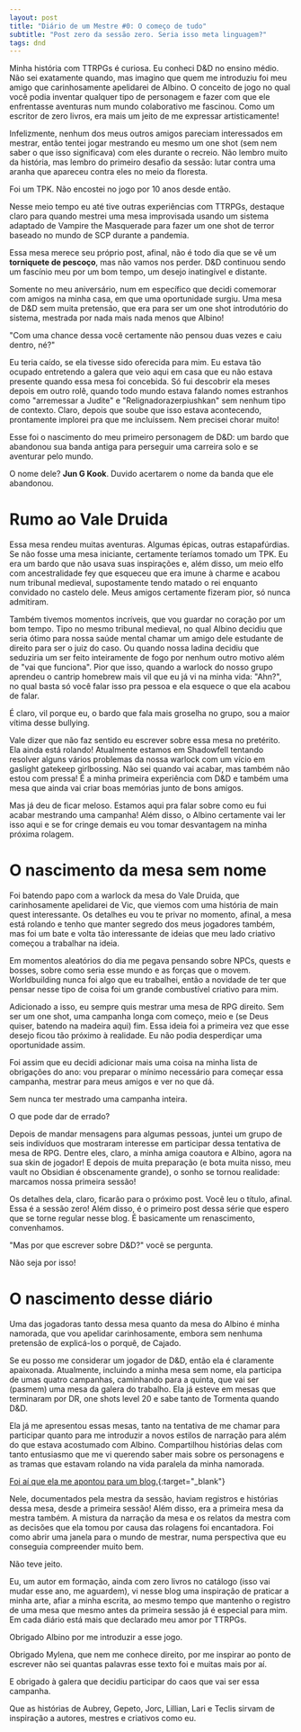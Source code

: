 ```yaml
---
layout: post
title: "Diário de um Mestre #0: O começo de tudo"
subtitle: "Post zero da sessão zero. Seria isso meta linguagem?"
tags: dnd
---
```


Minha história com TTRPGs é curiosa. Eu conheci D&D no ensino médio. Não sei exatamente quando, mas imagino que quem me introduziu foi meu amigo que carinhosamente apelidarei de Albino. O conceito de jogo no qual você podia inventar qualquer tipo de personagem e fazer com que ele enfrentasse aventuras num mundo colaborativo me fascinou. Como um escritor de zero livros, era mais um jeito de me expressar artisticamente! 

Infelizmente, nenhum dos meus outros amigos pareciam interessados em mestrar, então tentei jogar mestrando eu mesmo um one shot (sem nem saber o que isso significava) com eles durante o recreio. Não lembro muito da história, mas lembro do primeiro desafio da sessão: lutar contra uma aranha que apareceu contra eles no meio da floresta.

Foi um TPK. Não encostei no jogo por 10 anos desde então.

Nesse meio tempo eu até tive outras experiências com TTRPGs, destaque claro para quando mestrei uma mesa improvisada usando um sistema adaptado de Vampire the Masquerade para fazer um one shot de terror baseado no mundo de SCP durante a pandemia.

Essa mesa merece seu próprio post, afinal, não é todo dia que se vê um **torniquete de pescoço**, mas não vamos nos perder. D&D continuou sendo um fascínio meu por um bom tempo, um desejo inatingível e distante.

Somente no meu aniversário, num em específico que decidi comemorar com amigos na minha casa, em que uma oportunidade surgiu. Uma mesa de D&D sem muita pretensão, que era para ser um one shot introdutório do sistema, mestrada por nada mais nada menos que Albino!

"Com uma chance dessa você certamente não pensou duas vezes e caiu dentro, né?"

Eu teria caído, se ela tivesse sido oferecida para mim. Eu estava tão ocupado entretendo a galera que veio aqui em casa que eu não estava presente quando essa mesa foi concebida. Só fui descobrir ela meses depois em outro rolê, quando todo mundo estava falando nomes estranhos como "arremessar a Judite" e "Relignadorazerpiushkan" sem nenhum tipo de contexto. Claro, depois que soube que isso estava acontecendo, prontamente implorei pra que me incluíssem. Nem precisei chorar muito!

Esse foi o nascimento do meu primeiro personagem de D&D: um bardo que abandonou sua banda antiga para perseguir uma carreira solo e se aventurar pelo mundo.

O nome dele? **Jun G Kook**. Duvido acertarem o nome da banda que ele abandonou.

# Rumo ao Vale Druida

Essa mesa rendeu muitas aventuras. Algumas épicas, outras estapafúrdias. Se não fosse uma mesa iniciante, certamente teríamos tomado um TPK. Eu era um bardo que não usava suas inspirações e, além disso, um meio elfo com ancestralidade fey que esqueceu que era imune à charme e acabou num tribunal medieval, supostamente tendo matado o rei enquanto convidado no castelo dele. Meus amigos certamente fizeram pior, só nunca admitiram.

Também tivemos momentos incríveis, que vou guardar no coração por um bom tempo. Tipo no mesmo tribunal medieval, no qual Albino decidiu que seria ótimo para nossa saúde mental chamar um amigo dele estudante de direito para ser o juiz do caso. Ou quando nossa ladina decidiu que seduziria um ser feito inteiramente de fogo por nenhum outro motivo além de "vai que funciona". Pior que isso, quando a warlock do nosso grupo aprendeu o cantrip homebrew mais vil que eu já vi na minha vida: "Ahn?", no qual basta só você falar isso pra pessoa e ela esquece o que ela acabou de falar.

É claro, vil porque eu, o bardo que fala mais groselha no grupo, sou a maior vítima desse bullying.

Vale dizer que não faz sentido eu escrever sobre essa mesa no pretérito. Ela ainda está rolando! Atualmente estamos em Shadowfell tentando resolver alguns vários problemas da nossa warlock com um vício em gaslight gatekeep girlbossing. Não sei quando vai acabar, mas também não estou com pressa! É a minha primeira experiência com D&D e também uma mesa que ainda vai criar boas memórias junto de bons amigos.

Mas já deu de ficar meloso. Estamos aqui pra falar sobre como eu fui acabar mestrando uma campanha! Além disso, o Albino certamente vai ler isso aqui e se for cringe demais eu vou tomar desvantagem na minha próxima rolagem.

# O nascimento da mesa sem nome

Foi batendo papo com a warlock da mesa do Vale Druida, que carinhosamente apelidarei de Vic, que viemos com uma história de main quest interessante. Os detalhes eu vou te privar no momento, afinal, a mesa está rolando e tenho que manter segredo dos meus jogadores também, mas foi um bate e volta tão interessante de ideias que meu lado criativo começou a trabalhar na ideia.

Em momentos aleatórios do dia me pegava pensando sobre NPCs, quests e bosses, sobre como seria esse mundo e as forças que o movem. Worldbuilding nunca foi algo que eu trabalhei, então a novidade de ter que pensar nesse tipo de coisa foi um grande combustível criativo para mim. 

Adicionado a isso, eu sempre quis mestrar uma mesa de RPG direito. Sem ser um one shot, uma campanha longa com começo, meio e (se Deus quiser, batendo na madeira aqui) fim. Essa ideia foi a primeira vez que esse desejo ficou tão próximo à realidade. Eu não podia desperdiçar uma oportunidade assim.

Foi assim que eu decidi adicionar mais uma coisa na minha lista de obrigações do ano: vou preparar o mínimo necessário para começar essa campanha, mestrar para meus amigos e ver no que dá.

Sem nunca ter mestrado uma campanha inteira. 

O que pode dar de errado?

Depois de mandar mensagens para algumas pessoas, juntei um grupo de seis indivíduos que mostraram interesse em participar dessa tentativa de mesa de RPG. Dentre eles, claro, a minha amiga coautora e Albino, agora na sua skin de jogador! E depois de muita preparação (e bota muita nisso, meu vault no Obsidian é obscenamente grande), o sonho se tornou realidade: marcamos nossa primeira sessão!

Os detalhes dela, claro, ficarão para o próximo post. Você leu o título, afinal. Essa é a sessão zero! Além disso, é o primeiro post dessa série que espero que se torne regular nesse blog. É basicamente um renascimento, convenhamos.

"Mas por que escrever sobre D&D?" você se pergunta.

Não seja por isso!

# O nascimento desse diário

Uma das jogadoras tanto dessa mesa quanto da mesa do Albino é minha namorada, que vou apelidar carinhosamente, embora sem nenhuma pretensão de explicá-los o porquê, de Cajado. 

Se eu posso me considerar um jogador de D&D, então ela é claramente apaixonada. Atualmente, incluindo a minha mesa sem nome, ela participa de umas quatro campanhas, caminhando para a quinta, que vai ser (pasmem) uma mesa da galera do trabalho. Ela já esteve em mesas que terminaram por DR, one shots level 20 e sabe tanto de Tormenta quando D&D.

Ela já me apresentou essas mesas, tanto na tentativa de me chamar para participar quanto para me introduzir a novos estilos de narração para além do que estava acostumado com Albino. Compartilhou histórias delas com tanto entusiasmo que me vi querendo saber mais sobre os personagens e as tramas que estavam rolando na vida paralela da minha namorada.

[Foi aí que ela me apontou para um blog.](https://medium.com/@MaiofRivia){:target="_blank"}

Nele, documentados pela mestra da sessão, haviam registros e histórias dessa mesa, desde a primeira sessão! Além disso, era a primeira mesa da mestra também. A mistura da narração da mesa e os relatos da mestra com as decisões que ela tomou por causa das rolagens foi encantadora. Foi como abrir uma janela para o mundo de mestrar, numa perspectiva que eu conseguia compreender muito bem.

Não teve jeito.

Eu, um autor em formação, ainda com zero livros no catálogo (isso vai mudar esse ano, me aguardem), vi nesse blog uma inspiração de praticar a minha arte, afiar a minha escrita, ao mesmo tempo que mantenho o registro de uma mesa que mesmo antes da primeira sessão já é especial para mim. Em cada diário está mais que declarado meu amor por TTRPGs.

Obrigado Albino por me introduzir a esse jogo.

Obrigado Mylena, que nem me conhece direito, por me inspirar ao ponto de escrever não sei quantas palavras esse texto foi e muitas mais por aí.

E obrigado à galera que decidiu participar do caos que vai ser essa campanha.

Que as histórias de Aubrey, Gepeto, Jorc, Lillian, Lari e Teclis sirvam de inspiração a autores, mestres e criativos como eu.
